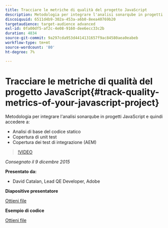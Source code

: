 ```yaml
---
title: Tracciare le metriche di qualità del progetto JavaScript
description: Metodologia per integrare l'analisi sonarqube in progetti JavaScript e quindi accedere a · Analisi di base del codice statico · Copertura di unit test · Copertura di Integration test (AEM)
discoiquuid: 6511d4b9-302a-453a-a6b0-8eea40769b20
targetaudience: target-audience advanced
exl-id: 0fa00df5-af2c-4e08-9160-dee6ecc33c2b
duration: 4834
source-git-commit: 9a297cda953d4414131657f9ac84580aea0eabeb
workflow-type: tm+mt
source-wordcount: '80'
ht-degree: 7%

---
```


# Tracciare le metriche di qualità del progetto JavaScript{#track-quality-metrics-of-your-javascript-project}

Metodologia per integrare l&#39;analisi sonarqube in progetti JavaScript e quindi accedere a:

* Analisi di base del codice statico
* Copertura di unit test
* Copertura dei test di integrazione (AEM)

>[!VIDEO](https://video.tv.adobe.com/v/19372/?quality=9)

*Consegnato il 9 dicembre 2015*

**Presentato da:**

* David Catalan, Lead QE Developer, Adobe

**Diapositive presentatore**

[Ottieni file](assets/aem-gems-js-quality-metrics-12-9-15.pdf)

**Esempio di codice**

[Ottieni file](assets/com-adobe-granite-ui-utils-timing-with-licenses.zip)
<!--
[Get back to the Overview](https://helpx.adobe.com/experience-manager/kt/eseminars/gems/aem-index.html)
-->

